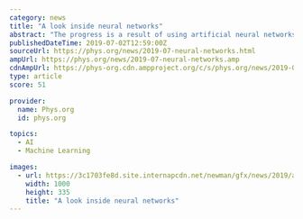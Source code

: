 ```yaml
---
category: news
title: "A look inside neural networks"
abstract: "The progress is a result of using artificial neural networks based on connections between mathematical calculation units that in principle imitate the neural structure of the human brain. A subfield of machine learning, deep learning, covers a class of new ..."
publishedDateTime: 2019-07-02T12:59:00Z
sourceUrl: https://phys.org/news/2019-07-neural-networks.html
ampUrl: https://phys.org/news/2019-07-neural-networks.amp
cdnAmpUrl: https://phys-org.cdn.ampproject.org/c/s/phys.org/news/2019-07-neural-networks.amp
type: article
score: 51

provider:
  name: Phys.org
  id: phys.org

topics:
  - AI
  - Machine Learning

images:
  - url: https://3c1703fe8d.site.internapcdn.net/newman/gfx/news/2019/alookinsiden.jpg
    width: 1000
    height: 335
    title: "A look inside neural networks"
---
```

